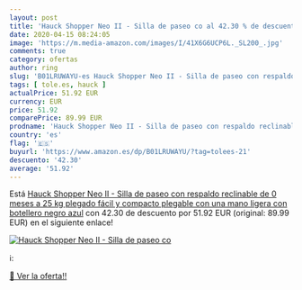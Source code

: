```yaml
---
layout: post
title: 'Hauck Shopper Neo II - Silla de paseo co al 42.30 % de descuento'
date: 2020-04-15 08:24:05
image: 'https://m.media-amazon.com/images/I/41X6G6UCP6L._SL200_.jpg'
comments: true
category: ofertas
author: ring
slug: 'B01LRUWAYU-es Hauck Shopper Neo II - Silla de paseo con respaldo...'
tags: [ tole.es, hauck ]
actualPrice: 51.92 EUR
currency: EUR
price: 51.92
comparePrice: 89.99 EUR
prodname: 'Hauck Shopper Neo II - Silla de paseo con respaldo reclinable  de 0 meses a 25 kg  plegado fácil y compacto  plegable con una mano  ligera  con botellero  negro azul'
country: 'es'
flag: '🇪🇸'
buyurl: 'https://www.amazon.es/dp/B01LRUWAYU/?tag=tolees-21'
descuento: '42.30'
average: '51.92'
---
```


Está [Hauck Shopper Neo II - Silla de paseo con respaldo reclinable  de 0 meses a 25 kg  plegado fácil y compacto  plegable con una mano  ligera  con botellero  negro azul](https://www.amazon.es/dp/B01LRUWAYU/?tag=tolees-21) con 42.30 de descuento por 51.92 EUR (original: 89.99 EUR) en el siguiente enlace!

[![Hauck Shopper Neo II - Silla de paseo co](https://m.media-amazon.com/images/I/41X6G6UCP6L._SL200_.jpg)](https://www.amazon.es/dp/B01LRUWAYU/?tag=tolees-21)

ℹ️:


[🛒 Ver la oferta!!](https://www.amazon.es/dp/B01LRUWAYU/?tag=tolees-21)
